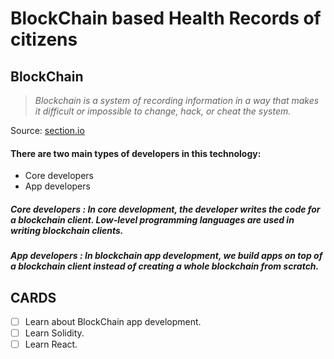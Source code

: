 # BlockChain based Health Records of citizens
## BlockChain
> *Blockchain is a system of recording information in a way that makes it difficult or impossible to change, hack, or cheat the system.*

 Source: [section.io](https://www.section.io/engineering-education/the-complete-roadmap-to-blockchain-development/)
#### There are two main types of developers in this technology:</h4>
- Core developers
- App developers

##### Core developers : In core development, the developer writes the code for a blockchain client. Low-level programming languages are used in writing blockchain clients.
##### App developers :  In blockchain app development, we build apps on top of a blockchain client instead of creating a whole blockchain from scratch.

## CARDS
- [ ] Learn about BlockChain app development.
- [ ] Learn Solidity.
- [ ] Learn React.
